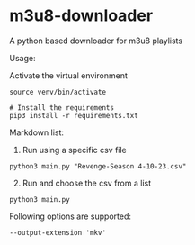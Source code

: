# m3u8-downloader
A python based downloader for m3u8 playlists

Usage:

Activate the virtual environment
```commandline
source venv/bin/activate

# Install the requirements
pip3 install -r requirements.txt
```

Markdown list:
1. Run using a specific csv file
```commandline
python3 main.py "Revenge-Season 4-10-23.csv"
```
2. Run and choose the csv from a list
```commandline
python3 main.py
```

Following options are supported:
```commandline
--output-extension 'mkv'
```